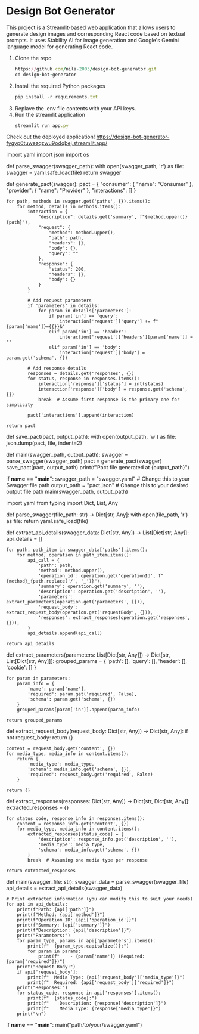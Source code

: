 # Design Bot Generator
This project is a Streamlit-based web application that allows users to generate design images and corresponding React code based on textual prompts.
It uses Stability AI for image generation and Google's Gemini language model for generating React code.

1. Clone the repo
   ```ruby
   https://github.com/nila-2003/design-bot-generator.git
   cd design-bot-generator
   ```
2. Install the required Python packages
   ```ruby
   pip install -r requirements.txt
   ```
3. Replave the .env file contents with your API keys.
4. Run the streamlit application
   ```ruby
   streamlit run app.py
   ```

Check out the deployed application! 
https://design-bot-generator-fygyp6tuwezqzwu9odqbej.streamlit.app/



import yaml
import json
import os

def parse_swagger(swagger_path):
    with open(swagger_path, 'r') as file:
        swagger = yaml.safe_load(file)
    return swagger

def generate_pact(swagger):
    pact = {
        "consumer": {
            "name": "Consumer"
        },
        "provider": {
            "name": "Provider"
        },
        "interactions": []
    }
    
    for path, methods in swagger.get('paths', {}).items():
        for method, details in methods.items():
            interaction = {
                "description": details.get('summary', f"{method.upper()} {path}"),
                "request": {
                    "method": method.upper(),
                    "path": path,
                    "headers": {},
                    "body": {},
                    "query": ""
                },
                "response": {
                    "status": 200,
                    "headers": {},
                    "body": {}
                }
            }
            
            # Add request parameters
            if 'parameters' in details:
                for param in details['parameters']:
                    if param['in'] == 'query':
                        interaction['request']['query'] += f"{param['name']}={{}}&"
                    elif param['in'] == 'header':
                        interaction['request']['headers'][param['name']] = ""
                    elif param['in'] == 'body':
                        interaction['request']['body'] = param.get('schema', {})
            
            # Add response details
            responses = details.get('responses', {})
            for status, response in responses.items():
                interaction['response']['status'] = int(status)
                interaction['response']['body'] = response.get('schema', {})
                break  # Assume first response is the primary one for simplicity
            
            pact['interactions'].append(interaction)
    
    return pact

def save_pact(pact, output_path):
    with open(output_path, 'w') as file:
        json.dump(pact, file, indent=2)

def main(swagger_path, output_path):
    swagger = parse_swagger(swagger_path)
    pact = generate_pact(swagger)
    save_pact(pact, output_path)
    print(f"Pact file generated at {output_path}")

if __name__ == "__main__":
    swagger_path = "swagger.yaml"  # Change this to your Swagger file path
    output_path = "pact.json"      # Change this to your desired output file path
    main(swagger_path, output_path)






import yaml
from typing import Dict, List, Any

def parse_swagger(file_path: str) -> Dict[str, Any]:
    with open(file_path, 'r') as file:
        return yaml.safe_load(file)

def extract_api_details(swagger_data: Dict[str, Any]) -> List[Dict[str, Any]]:
    api_details = []

    for path, path_item in swagger_data['paths'].items():
        for method, operation in path_item.items():
            api_call = {
                'path': path,
                'method': method.upper(),
                'operation_id': operation.get('operationId', f"{method}_{path.replace('/', '_')}"),
                'summary': operation.get('summary', ''),
                'description': operation.get('description', ''),
                'parameters': extract_parameters(operation.get('parameters', [])),
                'request_body': extract_request_body(operation.get('requestBody', {})),
                'responses': extract_responses(operation.get('responses', {})),
            }
            api_details.append(api_call)

    return api_details

def extract_parameters(parameters: List[Dict[str, Any]]) -> Dict[str, List[Dict[str, Any]]]:
    grouped_params = {
        'path': [],
        'query': [],
        'header': [],
        'cookie': []
    }

    for param in parameters:
        param_info = {
            'name': param['name'],
            'required': param.get('required', False),
            'schema': param.get('schema', {})
        }
        grouped_params[param['in']].append(param_info)

    return grouped_params

def extract_request_body(request_body: Dict[str, Any]) -> Dict[str, Any]:
    if not request_body:
        return {}

    content = request_body.get('content', {})
    for media_type, media_info in content.items():
        return {
            'media_type': media_type,
            'schema': media_info.get('schema', {}),
            'required': request_body.get('required', False)
        }

    return {}

def extract_responses(responses: Dict[str, Any]) -> Dict[str, Dict[str, Any]]:
    extracted_responses = {}

    for status_code, response_info in responses.items():
        content = response_info.get('content', {})
        for media_type, media_info in content.items():
            extracted_responses[status_code] = {
                'description': response_info.get('description', ''),
                'media_type': media_type,
                'schema': media_info.get('schema', {})
            }
            break  # Assuming one media type per response

    return extracted_responses

def main(swagger_file: str):
    swagger_data = parse_swagger(swagger_file)
    api_details = extract_api_details(swagger_data)

    # Print extracted information (you can modify this to suit your needs)
    for api in api_details:
        print(f"Path: {api['path']}")
        print(f"Method: {api['method']}")
        print(f"Operation ID: {api['operation_id']}")
        print(f"Summary: {api['summary']}")
        print(f"Description: {api['description']}")
        print("Parameters:")
        for param_type, params in api['parameters'].items():
            print(f"  {param_type.capitalize()}:")
            for param in params:
                print(f"    - {param['name']} (Required: {param['required']})")
        print("Request Body:")
        if api['request_body']:
            print(f"  Media Type: {api['request_body']['media_type']}")
            print(f"  Required: {api['request_body']['required']}")
        print("Responses:")
        for status_code, response in api['responses'].items():
            print(f"  {status_code}:")
            print(f"    Description: {response['description']}")
            print(f"    Media Type: {response['media_type']}")
        print("\n")

if __name__ == "__main__":
    main("path/to/your/swagger.yaml")



 
